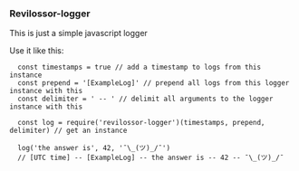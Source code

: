 ### Revilossor-logger

This is just a simple javascript logger

Use it like this:

```
  const timestamps = true // add a timestamp to logs from this instance
  const prepend = '[ExampleLog]' // prepend all logs from this logger instance with this
  const delimiter = ' -- ' // delimit all arguments to the logger instance with this

  const log = require('revilossor-logger')(timestamps, prepend, delimiter) // get an instance

  log('the answer is', 42, '¯\_(ツ)_/¯')
  // [UTC time] -- [ExampleLog] -- the answer is -- 42 -- ¯\_(ツ)_/¯

```
